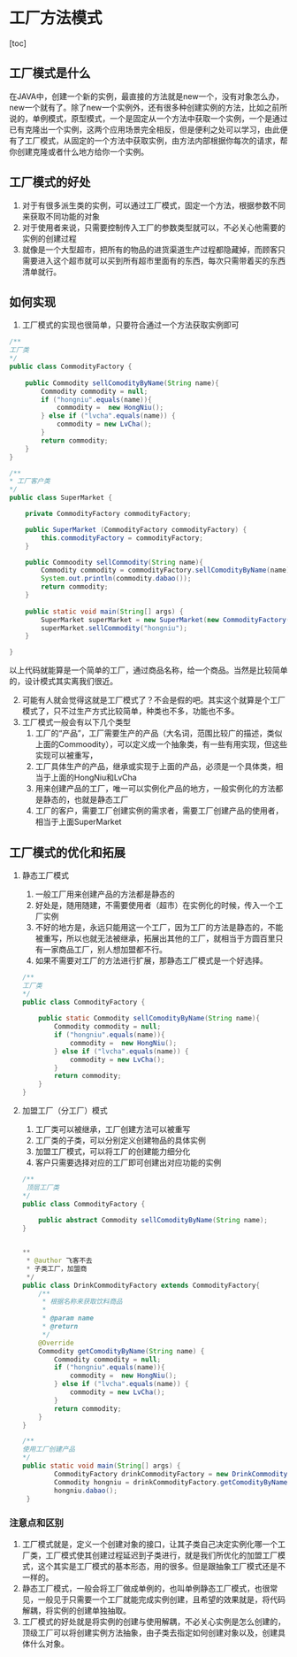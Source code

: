 #  工厂方法模式

[toc]



## 工厂模式是什么

在JAVA中，创建一个新的实例，最直接的方法就是new一个，没有对象怎么办，new一个就有了。除了new一个实例外，还有很多种创建实例的方法，比如之前所说的，单例模式，原型模式，一个是固定从一个方法中获取一个实例，一个是通过已有克隆出一个实例，这两个应用场景完全相反，但是便利之处可以学习，由此便有了工厂模式，从固定的一个方法中获取实例，由方法内部根据你每次的请求，帮你创建克隆或者什么地方给你一个实例。

## 工厂模式的好处

1. 对于有很多派生类的实例，可以通过工厂模式，固定一个方法，根据参数不同来获取不同功能的对象
2. 对于使用者来说，只需要控制传入工厂的参数类型就可以，不必关心他需要的实例的创建过程
3. 就像是一个大型超市，把所有的物品的进货渠道生产过程都隐藏掉，而顾客只需要进入这个超市就可以买到所有超市里面有的东西，每次只需带着买的东西清单就行。

## 如何实现

1. 工厂模式的实现也很简单，只要符合通过一个方法获取实例即可

```java
/**
工厂类
*/
public class CommodityFactory {
    
    public Commodity sellComodityByName(String name){
        Commodity commodity = null;
        if ("hongniu".equals(name)){
            commodity =  new HongNiu();
        } else if ("lvcha".equals(name)) {
            commodity = new LvCha();
        }
        return commodity;
    }
}
```

```java
/**
* 工厂客户类
*/
public class SuperMarket {

    private CommodityFactory commodityFactory;

    public SuperMarket (CommodityFactory commodityFactory) {
        this.commodityFactory = commodityFactory;
    }

    public Commoodity sellCommodity(String name){
        Commodity commodity = commodityFactory.sellComodityByName(name);
        System.out.println(commodity.dabao());
        return commodity;
    }
    
    public static void main(String[] args) {
        SuperMarket superMarket = new SuperMarket(new CommodityFactory());
        superMarket.sellCommodity("hongniu");
    }

}

```



以上代码就能算是一个简单的工厂，通过商品名称，给一个商品。当然是比较简单的，设计模式其实离我们很近。

2. 可能有人就会觉得这就是工厂模式了？不会是假的吧。其实这个就算是个工厂模式了，只不过生产方式比较简单，种类也不多，功能也不多。
3. 工厂模式一般会有以下几个类型
   1. 工厂的“产品”，工厂需要生产的产品（大名词，范围比较广的描述，类似上面的Commoodity），可以定义成一个抽象类，有一些有用实现，但这些实现可以被重写，
   2. 工厂具体生产的产品，继承或实现于上面的产品，必须是一个具体类，相当于上面的HongNiu和LvCha
   3. 用来创建产品的工厂，唯一可以实例化产品的地方，一般实例化的方法都是静态的，也就是静态工厂
   4. 工厂的客户，需要工厂创建实例的需求者，需要工厂创建产品的使用者，相当于上面SuperMarket

## 工厂模式的优化和拓展

1. 静态工厂模式
   1. 一般工厂用来创建产品的方法都是静态的
   2. 好处是，随用随建，不需要使用者（超市）在实例化的时候，传入一个工厂实例
   3. 不好的地方是，永远只能用这一个工厂，因为工厂的方法是静态的，不能被重写，所以也就无法被继承，拓展出其他的工厂，就相当于方圆百里只有一家商品工厂，别人想加盟都不行。
   4. 如果不需要对工厂的方法进行扩展，那静态工厂模式是一个好选择。
   
   ```java
   /**
   工厂类
   */
   public class CommodityFactory {
       
       public static Commodity sellComodityByName(String name){
           Commodity commodity = null;
           if ("hongniu".equals(name)){
               commodity =  new HongNiu();
           } else if ("lvcha".equals(name)) {
               commodity = new LvCha();
           }
           return commodity;
       }
   }
   ```
   
   
   
2. 加盟工厂（分工厂）模式

   1. 工厂类可以被继承，工厂创建方法可以被重写
   2. 工厂类的子类，可以分别定义创建物品的具体实例
   3. 加盟工厂模式，可以将工厂的创建能力细分化
   4. 客户只需要选择对应的工厂即可创建出对应功能的实例

   ```java
   /**
    顶层工厂类
   */
   public class CommodityFactory {
       
       public abstract Commodity sellComodityByName(String name);
   }
   
   ```

   ```java
   
   **
    * @author 飞客不去
    * 子类工厂，加盟商
    */
   public class DrinkCommodityFactory extends CommodityFactory{
       /**
        * 根据名称来获取饮料商品
        *
        * @param name
        * @return
        */
       @Override
       Commodity getComodityByName(String name) {
           Commodity commodity = null;
           if ("hongniu".equals(name)){
               commodity =  new HongNiu();
           } else if ("lvcha".equals(name)) {
               commodity = new LvCha();
           }
           return commodity;
       }
   }
   ```

   ```java
   /**
   使用工厂创建产品
   */
   public static void main(String[] args) {
           CommodityFactory drinkCommodityFactory = new DrinkCommodityFactory();
           Commodity hongniu = drinkCommodityFactory.getComodityByName("hongniu");
           hongniu.dabao();
    }
   ```

   

### 注意点和区别

1. 工厂模式就是，定义一个创建对象的接口，让其子类自己决定实例化哪一个工厂类，工厂模式使其创建过程延迟到子类进行，就是我们所优化的加盟工厂模式，这个其实是工厂模式的基本形态，用的很多。但是跟抽象工厂模式还是不一样的。
2. 静态工厂模式，一般会将工厂做成单例的，也叫单例静态工厂模式，也很常见，一般见于只需要一个工厂就能完成实例创建，且希望的效果就是，将代码解耦，将实例的创建单独抽取。
3. 工厂模式的好处就是将实例的创建与使用解耦，不必关心实例是怎么创建的，顶级工厂可以将创建实例方法抽象，由子类去指定如何创建对象以及，创建具体什么对象。
